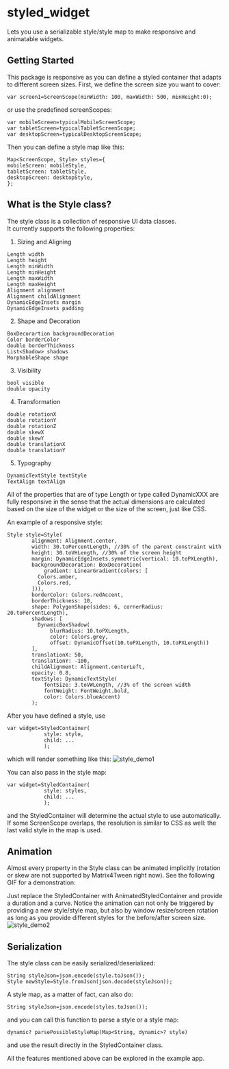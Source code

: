 # styled_widget

Lets you use a serializable style/style map to make responsive and animatable widgets.

## Getting Started

This package is responsive as you can define a styled container that adapts to different screen sizes.
First, we define the screen size you want to cover:
```
var screen1=ScreenScope(minWidth: 100, maxWidth: 500, minHeight:0);
```
or use the predefined screenScopes:
```
var mobileScreen=typicalMobileScreenScope;
var tabletScreen=typicalTabletScreenScope;
var desktopScreen=typicalDesktopScreenScope;
```

Then you can define a style map like this:
```
Map<ScreenScope, Style> styles={
mobileScreen: mobileStyle,
tabletScreen: tabletStyle,
desktopScreen: desktopStyle,
};
```

## What is the Style class?
The style class is a collection of responsive UI data classes.  
It currently supports the following properties:
1. Sizing and Aligning
```
Length width
Length height
Length minWidth
Length minHeight
Length maxWidth
Length maxHeight
Alignment alignment
Alignment childAlignment
DynamicEdgeInsets margin
DynamicEdgeInsets padding
```
2. Shape and Decoration
```
BoxDecorartion backgroundDecoration
Color borderColor
double borderThickness
List<Shadow> shadows
MorphableShape shape
```
3. Visibility
```
bool visible
double opacity
```
4. Transformation
```
double rotationX
double rotationY
double rotationZ
double skewX
double skewY
double translationX
double translationY
```
5. Typography
```
DynamicTextStyle textStyle
TextAlign textAlign
```

All of the properties that are of type Length or type called DynamicXXX are fully responsive in the sense that the actual dimensions are calculated based on the size of the widget or the size of the screen, just like CSS.

An example of a responsive style:
```
Style style=Style(
        alignment: Alignment.center,
        width: 30.toPercentLength, //30% of the parent constraint with
        height: 30.toVHLength, //30% of the screen height
        margin: DynamicEdgeInsets.symmetric(vertical: 10.toPXLength),
        backgroundDecoration: BoxDecoration(
            gradient: LinearGradient(colors: [
          Colors.amber,
          Colors.red,
        ])),
        borderColor: Colors.redAccent,
        borderThickness: 10,
        shape: PolygonShape(sides: 6, cornerRadius: 20.toPercentLength),
        shadows: [
          DynamicBoxShadow(
              blurRadius: 10.toPXLength,
              color: Colors.grey,
              offset: DynamicOffset(10.toPXLength, 10.toPXLength))
        ],
        translationX: 50,
        translationY: -100,
        childAlignment: Alignment.centerLeft,
        opacity: 0.8,
        textStyle: DynamicTextStyle(
            fontSize: 3.toVWLength, //3% of the screen width
            fontWeight: FontWeight.bold,
            color: Colors.blueAccent)
        );
```

After you have defined a style, use
```
var widget=StyledContainer(
            style: style,
            child: ...
            );
```
which will render something like this:
![style_demo1](https://i.imgur.com/iwrqDVS.png)

You can also pass in the style map:
```
var widget=StyledContainer(
            style: styles,
            child: ...
            );
```
and the StyledContainer will determine the actual style to use automatically. If some ScreenScope overlaps, the resolution is similar to CSS as well: the last valid style in the map is used.

## Animation
Almost every property in the Style class can be animated implicitly (rotation or skew are not supported by Matrix4Tween right now). See the
following GIF for a demonstration:

Just replace the StyledContainer with AnimatedStyledContainer and provide a duration and a curve. Notice the
animation can not only be triggered by providing a new style/style map, but also by window resize/screen rotation as long as you provide different styles for the before/after screen size.
![style_demo2](https://i.imgur.com/eWazcer.gif)

## Serialization
The style class can be easily serialized/deserialized:
```
String styleJson=json.encode(style.toJson());
Style newStyle=Style.fromJson(json.decode(styleJson));
```

A style map, as a matter of fact, can also do:
```
String styleJson=json.encode(styles.toJson());
```

and you can call this function to parse a style or a style map:
```
dynamic? parsePossibleStyleMap(Map<String, dynamic>? style)
```
and use the result directly in the StyledContainer class.

All the features mentioned above can be explored in the example app.